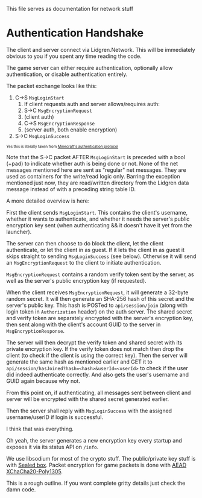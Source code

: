 This file serves as documentation for network stuff

# Authentication Handshake

The client and server connect via Lidgren.Network.
This will be immediately obvious to you if you spent any time reading the code.

The game server can either require authentication, optionally allow authentication, or disable authentication entirely.

The packet exchange looks like this:

1. C->S `MsgLoginStart`
    1. If client requests auth and server allows/requires auth:
    2. S->C `MsgEncryptionRequest`
    3. (client auth)
    4. C->S `MsgEncryptionResponse`
    5. (server auth, both enable encryption)
2. S->C `MsgLoginSuccess`

<small><small>Yes this is literally taken from [Minecraft's authentication protocol](https://wiki.vg/Protocol_Encryption) </small></small>

Note that the S->C packet AFTER `MsgLoginStart` is preceded with a bool (+pad) to indicate whether auth is being done or not. None of the net messages mentioned here are sent as "regular" net messages. They are used as containers for the write/read logic only. Barring the exception mentioned just now, they are read/written directory from the Lidgren data message instead of with a preceding string table ID.

A more detailed overview is here:

First the client sends `MsgLoginStart`. This contains the client's username, whether it wants to authenticate, and whether it needs the server's public encryption key sent (when authenticating && it doesn't have it yet from the launcher).

The server can then choose to do block the client, let the client authenticate, or let the client in as guest. If it lets the client in as guest it skips straight to sending `MsgLoginSuccess` (see below). Otherwise it will send an `MsgEncryptionRequest` to the client to initiate authentication.

`MsgEncryptionRequest` contains a random verify token sent by the server, as well as the server's public encryption key (if requested).

When the client receives `MsgEncryptionRequest`, it will generate a 32-byte random secret. It will then generate an SHA-256 hash of this secret and the server's public key. This hash is POSTed to `api/session/join` (along with login token in `Authorization` header) on the auth server. The shared secret and verify token are separately encrypted with the server's encryption key, then sent along with the client's account GUID to the server in `MsgEncryptionResponse`.

The server will then decrypt the verify token and shared secret with its private encryption key. If the verify token does not match then drop the client (to check if the client is using the correct key). Then the server will generate the same hash as mentioned earlier and GET it to `api/session/hasJoined?hash=<hash>&userId=<userId>` to check if the user did indeed authenticate correctly. And also gets the user's username and GUID again because why not.

From this point on, if authenticating, all messages sent between client and server will be encrypted with the shared secret generated earlier.

Then the server shall reply with `MsgLoginSuccess` with the assigned username/userID if login is successful.

I think that was everything.

Oh yeah, the server generates a new encryption key every startup and exposes it via its status API on `/info`.

We use libsodium for most of the crypto stuff. The public/private key stuff is with [Sealed box](https://doc.libsodium.org/public-key_cryptography/sealed_boxes). Packet encryption for game packets is done with [AEAD XChaCha20-Poly1305](https://doc.libsodium.org/secret-key_cryptography/aead/chacha20-poly1305/xchacha20-poly1305_construction).

This is a rough outline. If you want complete gritty details just check the damn code.
